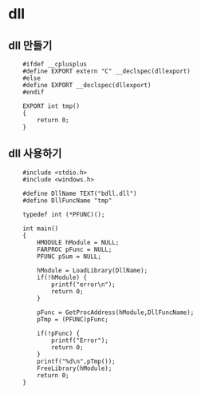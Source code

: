 # dll
## dll 만들기
        #ifdef __cplusplus
        #define EXPORT extern "C" __declspec(dllexport)
        #else
        #define EXPORT __declspec(dllexport)
        #endif

        EXPORT int tmp()
        {
            return 0;
        }

## dll 사용하기
        #include <stdio.h>
        #include <windows.h>

        #define DllName TEXT("bdll.dll")
        #define DllFuncName "tmp"

        typedef int (*PFUNC)();

        int main()
        {
            HMODULE hModule = NULL;
            FARPROC pFunc = NULL;
            PFUNC pSum = NULL;

            hModule = LoadLibrary(DllName);
            if(!hModule) {
                printf("error\n");
                return 0;
            }

            pFunc = GetProcAddress(hModule,DllFuncName);
            pTmp = (PFUNC)pFunc;

            if(!pFunc) {
                printf("Error");
                return 0;
            }
            printf("%d\n",pTmp());
            FreeLibrary(hModule);
            return 0;
        }

